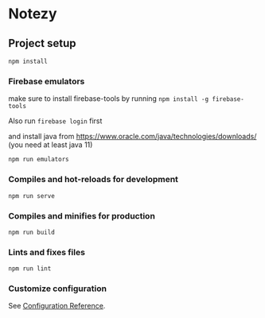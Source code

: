 # Notezy

## Project setup

```
npm install
```

### Firebase emulators

make sure to install firebase-tools by running `npm install -g firebase-tools`

Also run `firebase login` first

and install java from https://www.oracle.com/java/technologies/downloads/
(you need at least java 11)

```
npm run emulators
```

### Compiles and hot-reloads for development

```
npm run serve
```

### Compiles and minifies for production

```
npm run build
```

### Lints and fixes files

```
npm run lint
```

### Customize configuration

See [Configuration Reference](https://cli.vuejs.org/config/).
